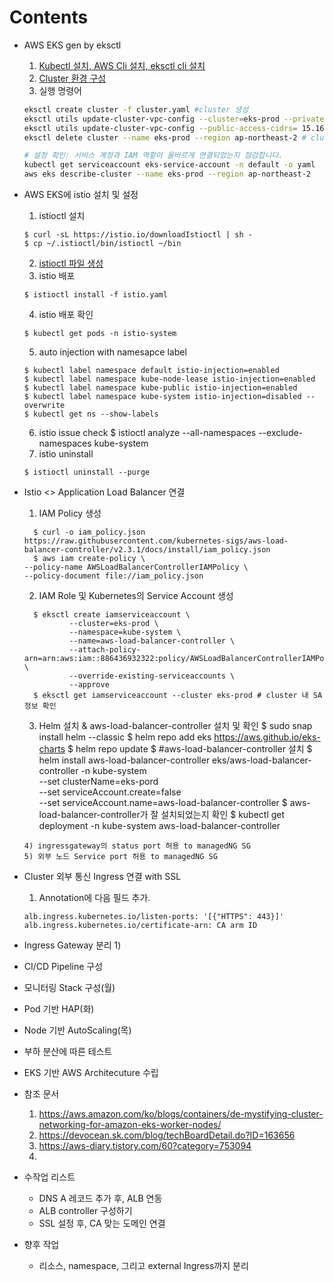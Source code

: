 # Contents    
  - AWS EKS gen by eksctl
    1) [Kubectl 설치, AWS Cli 설치, eksctl cli 설치](https://github.com/kanghyungmin/eks-infra/blob/master/documentation/build_eks.md)
    2) [Cluster 환경 구성](https://github.com/kanghyungmin/eks-infra/blob/master/cluster.yaml)
    3) 실행 명령어
      ```bash
      eksctl create cluster -f cluster.yaml #cluster 생성
      eksctl utils update-cluster-vpc-config --cluster=eks-prod --private-access=true --public-access=true --approve #private-access 설정
      eksctl utils update-cluster-vpc-config --public-access-cidrs= 15.164.94.4/32 --cluster eks-prod --approve # bastion host ip acl
      eksctl delete cluster --name eks-prod --region ap-northeast-2 # cluster 삭제

      # 설정 확인: 서비스 계정과 IAM 역할이 올바르게 연결되었는지 점검합니다.
      kubectl get serviceaccount eks-service-account -n default -o yaml 
      aws eks describe-cluster --name eks-prod --region ap-northeast-2
      ```
  - AWS EKS에 istio 설치 및 설정  
    1) istioctl 설치 
      ```
      $ curl -sL https://istio.io/downloadIstioctl | sh -
      $ cp ~/.istioctl/bin/istioctl ~/bin
      ```
    2) [istioctl 파일 생성](https://github.com/kanghyungmin/eks-infra/blob/master/istio.yaml)
    3) istio 배포 
      ```
      $ istioctl install -f istio.yaml
      ```
    4) istio 배포 확인
      ```
      $ kubectl get pods -n istio-system
      ```
    5) auto injection with namesapce label
      ```
      $ kubectl label namespace default istio-injection=enabled
      $ kubectl label namespace kube-node-lease istio-injection=enabled
      $ kubectl label namespace kube-public istio-injection=enabled
      $ kubectl label namespace kube-system istio-injection=disabled --overwrite
      $ kubectl get ns --show-labels
      ```
    6) istio issue check 
      $ istioctl analyze --all-namespaces --exclude-namespaces kube-system
    7) istio uninstall 
      ```
      $ istioctl uninstall --purge
      ```
  - Istio <> Application Load Balancer 연결
    1) IAM Policy 생성
    ```
      $ curl -o iam_policy.json https://raw.githubusercontent.com/kubernetes-sigs/aws-load-balancer-controller/v2.3.1/docs/install/iam_policy.json
      $ aws iam create-policy \
    --policy-name AWSLoadBalancerControllerIAMPolicy \
    --policy-document file://iam_policy.json
    ```
    2) IAM Role 및 Kubernetes의 Service Account 생성
    ```
      $ eksctl create iamserviceaccount \
              --cluster=eks-prod \
              --namespace=kube-system \
              --name=aws-load-balancer-controller \
              --attach-policy-arn=arn:aws:iam::886436932322:policy/AWSLoadBalancerControllerIAMPolicy \
              --override-existing-serviceaccounts \
              --approve
      $ eksctl get iamserviceaccount --cluster eks-prod # cluster 내 SA 정보 확인 
    ```
    3) Helm 설치 & aws-load-balancer-controller 설치 및 확인
      $ sudo snap install helm --classic
      $ helm repo add eks https://aws.github.io/eks-charts
      $ helm repo update
      $ #aws-load-balancer-controller 설치
      $ helm install aws-load-balancer-controller eks/aws-load-balancer-controller   -n kube-system \
          --set clusterName=eks-pord \
          --set serviceAccount.create=false \
          --set serviceAccount.name=aws-load-balancer-controller
      $ aws-load-balancer-controller가 잘 설치되었는지 확인
      $ kubectl get deployment -n kube-system aws-load-balancer-controller
    ```
    4) ingressgateway의 status port 허용 to managedNG SG
    5) 외부 노드 Service port 허용 to managedNG SG

  - Cluster 외부 통신 Ingress 연결 with SSL
    1) Annotation에 다음 필드 추가.
    ```
    alb.ingress.kubernetes.io/listen-ports: '[{"HTTPS": 443}]'
    alb.ingress.kubernetes.io/certificate-arn: CA arm ID
    ```
  - Ingress Gateway 분리
    1) 
  - CI/CD Pipeline 구성
  - 모니터링 Stack 구성(월)
  - Pod 기반 HAP(화)
  - Node 기반 AutoScaling(목)
  - 부하 분산에 따른 테스트
  - EKS 기반 AWS Architecuture 수립
    
  - 참조 문서
    1) https://aws.amazon.com/ko/blogs/containers/de-mystifying-cluster-networking-for-amazon-eks-worker-nodes/
    2) https://devocean.sk.com/blog/techBoardDetail.do?ID=163656
    3) https://aws-diary.tistory.com/60?category=753094
    4) 
  - 수작업 리스트 
    - DNS A 레코드 추가 후, ALB 연동
    - ALB controller 구성하기
    - SSL 설정 후, CA 맞는 도메인 연결
  - 향후 작업
    - 리소스, namespace, 그리고 external Ingress까지 분리